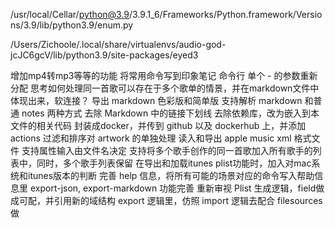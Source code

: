 /usr/local/Cellar/python@3.9/3.9.1_6/Frameworks/Python.framework/Versions/3.9/lib/python3.9/enum.py

/Users/Zichoole/.local/share/virtualenvs/audio-god-jcJC6gcV/lib/python3.9/site-packages/eyed3

增加mp4转mp3等等的功能
将常用命令写到印象笔记
命令行 单个 - 的参数重新分配
思考如何处理同一首歌可以存在于多个歌单的情景，并在markdown文件中体现出来，软连接？
导出 markdown 色彩版和简单版
支持解析 markdown 和普通 notes 两种方式
去除 Markdown 中的链接下划线
去除依赖库，改为嵌入到本文件的相关代码
封装成docker，并传到 github 以及 dockerhub 上，并添加 actions
过滤和排序对 artwork 的单独处理
读入和导出 apple music xml 格式文件
支持属性输入由文件名决定
支持将多个歌手创作的同一首歌加入所有歌手的列表中，同时，多个歌手列表保留
在导出和加载itunes plist功能时，加入对mac系统和itunes版本的判断
完善 help 信息，将所有可能的场景对应的命令写入帮助信息里
export-json, export-markdown 功能完善
重新审视 Plist 生成逻辑，field做成可配，并引用新的域结构
export 逻辑里，仿照 import 逻辑去配合 filesources 做
